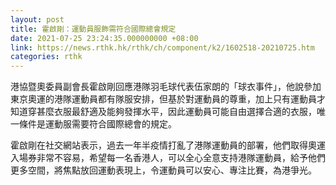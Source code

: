 ```yaml
---
layout: post
title: 霍啟剛：運動員服飾需符合國際總會規定
date: 2021-07-25 23:24:35.000000000 +08:00
link: https://news.rthk.hk/rthk/ch/component/k2/1602518-20210725.htm
categories: rthk
---
```


港協暨奧委員副會長霍啟剛回應港隊羽毛球代表伍家朗的「球衣事件」，他說參加東京奧運的港隊運動員都有隊服安排，但基於對運動員的尊重，加上只有運動員才知道穿甚麼衣服最舒適及能夠發揮水平，因此運動員可能自由選擇合適的衣服，唯一條件是運動服需要符合國際總會的規定。

霍啟剛在社交網站表示，過去一年半疫情打亂了港隊運動員的部署，他們取得奧運入場券非常不容易，希望每一名香港人，可以全心全意支持港隊運動員，給予他們更多空間，將焦點放回運動表現上，令運動員可以安心、專注比賽，為港爭光。
